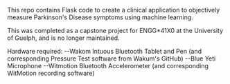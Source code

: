 This repo contains Flask code to create a clinical application to objectively measure Parkinson's Disease symptoms using machine learning.

This was completed as a capstone project for ENGG*41X0 at the University of Guelph, and is no longer maintained.

Hardware required:
--Wakom Intuous Bluetooth Tablet and Pen (and corresponding Pressure Test software from Wakum's GitHub)
--Blue Yeti Microphone
--Witmotion Bluetooth Accelerometer (and corresponding WitMotion recording software)


